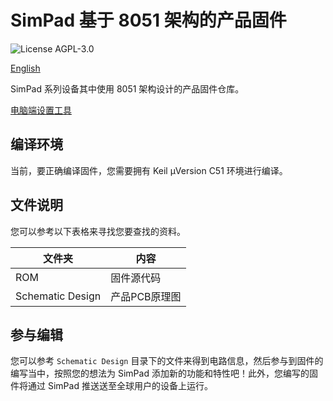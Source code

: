 # SimPad 基于 8051 架构的产品固件

![License AGPL-3.0](https://img.shields.io/github/license/iamapig120/SimPad_firmware_8051.svg)

[English](#)

SimPad 系列设备其中使用 8051 架构设计的产品固件仓库。

[电脑端设置工具](https://github.com/SimDevices-Project/simpad-control-panel)

## 编译环境

当前，要正确编译固件，您需要拥有 Keil μVersion C51 环境进行编译。

## 文件说明

您可以参考以下表格来寻找您要查找的资料。

|文件夹|内容|
|-|-|
|ROM|固件源代码|
|Schematic Design|产品PCB原理图|

## 参与编辑

您可以参考 `Schematic Design` 目录下的文件来得到电路信息，然后参与到固件的编写当中，按照您的想法为 SimPad 添加新的功能和特性吧！此外，您编写的固件将通过 SimPad 推送送至全球用户的设备上运行。
